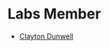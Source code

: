 # Labs Member

- [Clayton Dunwell](https://gitlab.sunlightlabs.com/labs/sunlightlabs-docs/tree/master/whoiswho/claytondunwell)